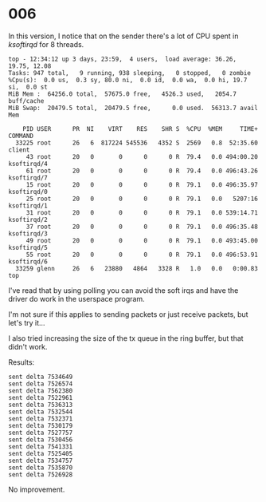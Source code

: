 # 006

In this version, I notice that on the sender there's a lot of CPU spent in *ksoftirqd* for 8 threads.

```
top - 12:34:12 up 3 days, 23:59,  4 users,  load average: 36.26, 19.75, 12.08
Tasks: 947 total,   9 running, 938 sleeping,   0 stopped,   0 zombie
%Cpu(s):  0.0 us,  0.3 sy, 80.0 ni,  0.0 id,  0.0 wa,  0.0 hi, 19.7 si,  0.0 st
MiB Mem :  64256.0 total,  57675.0 free,   4526.3 used,   2054.7 buff/cache
MiB Swap:  20479.5 total,  20479.5 free,      0.0 used.  56313.7 avail Mem

    PID USER      PR  NI    VIRT    RES    SHR S  %CPU  %MEM     TIME+ COMMAND
  33225 root      26   6  817224 545536   4352 S  2569   0.8  52:35.60 client
     43 root      20   0       0      0      0 R  79.4   0.0 494:00.20 ksoftirqd/4
     61 root      20   0       0      0      0 R  79.4   0.0 496:43.26 ksoftirqd/7
     15 root      20   0       0      0      0 R  79.1   0.0 496:35.97 ksoftirqd/0
     25 root      20   0       0      0      0 R  79.1   0.0   5207:16 ksoftirqd/1
     31 root      20   0       0      0      0 R  79.1   0.0 539:14.71 ksoftirqd/2
     37 root      20   0       0      0      0 R  79.1   0.0 496:35.48 ksoftirqd/3
     49 root      20   0       0      0      0 R  79.1   0.0 493:45.00 ksoftirqd/5
     55 root      20   0       0      0      0 R  79.1   0.0 496:53.91 ksoftirqd/6
  33259 glenn     26   6   23880   4864   3328 R   1.0   0.0   0:00.83 top
```

I've read that by using polling you can avoid the soft irqs and have the driver do work in the userspace program.

I'm not sure if this applies to sending packets or just receive packets, but let's try it...

I also tried increasing the size of the tx queue in the ring buffer, but that didn't work.

Results:

```
sent delta 7534649
sent delta 7526574
sent delta 7562380
sent delta 7522961
sent delta 7536313
sent delta 7532544
sent delta 7532371
sent delta 7530179
sent delta 7527757
sent delta 7530456
sent delta 7541331
sent delta 7525405
sent delta 7534757
sent delta 7535870
sent delta 7526928
```

No improvement.
